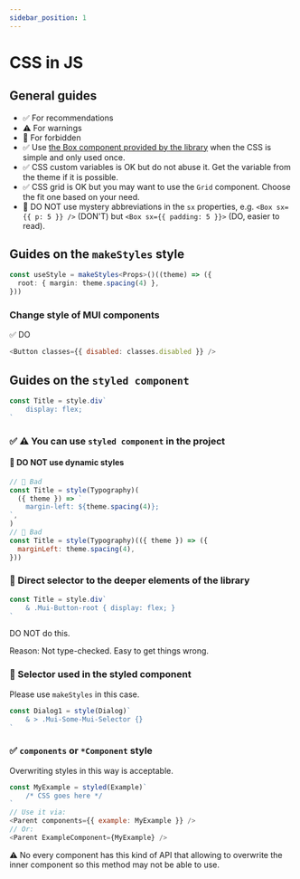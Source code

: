 ```yaml
---
sidebar_position: 1
---
```


# CSS in JS

## General guides

- ✅ For recommendations
- &#9888; For warnings
- 🚫 For forbidden
- ✅ Use [the Box component provided by the library](https://next.material-ui.com/components/box/#main-content)
  when the CSS is simple and only used once.
- ✅ CSS custom variables is OK but do not abuse it.
  Get the variable from the theme if it is possible.
- ✅ CSS grid is OK but you may want to use the `Grid` component.
  Choose the fit one based on your need.
- 🚫 DO NOT use mystery abbreviations in the `sx` properties, e.g. `<Box sx={{ p: 5 }} />`
  (DON'T) but `<Box sx={{ padding: 5 }}>` (DO, easier to read).

## Guides on the `makeStyles` style

```ts
const useStyle = makeStyles<Props>()((theme) => ({
  root: { margin: theme.spacing(4) },
}))
```

### Change style of MUI components

✅ DO

```js
<Button classes={{ disabled: classes.disabled }} />
```

## Guides on the `styled component`

```js
const Title = style.div`
    display: flex;
`
```

### ✅ &#9888; You can use `styled component` in the project

#### 🚫 DO NOT use dynamic styles

```js
// 🚫 Bad
const Title = style(Typography)(
  ({ theme }) => `
    margin-left: ${theme.spacing(4)};
`,
)
// 🚫 Bad
const Title = style(Typography)(({ theme }) => ({
  marginLeft: theme.spacing(4),
}))
```

### 🚫 Direct selector to the deeper elements of the library

```js
const Title = style.div`
    & .Mui-Button-root { display: flex; }
`
```

DO NOT do this.

Reason: Not type-checked. Easy to get things wrong.

### 🚫 Selector used in the styled component

Please use `makeStyles` in this case.

```js
const Dialog1 = style(Dialog)`
    & > .Mui-Some-Mui-Selector {}
`
```

### ✅ `components` or `*Component` style

Overwriting styles in this way is acceptable.

```js
const MyExample = styled(Example)`
    /* CSS goes here */
`
// Use it via:
<Parent components={{ example: MyExample }} />
// Or:
<Parent ExampleComponent={MyExample} />
```

&#9888; No every component has this kind of API that allowing to overwrite
the inner component so this method may not be able to use.
